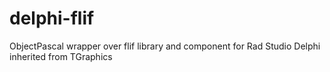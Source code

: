 # delphi-flif
ObjectPascal wrapper over flif library and component for Rad Studio Delphi inherited from TGraphics
